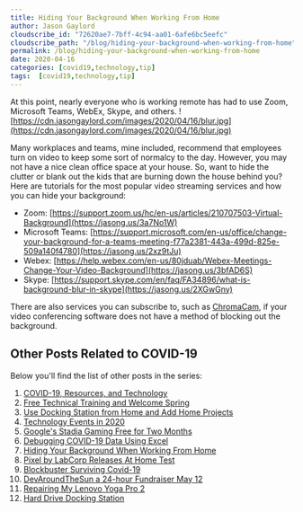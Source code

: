 ```yaml
---
title: Hiding Your Background When Working From Home
author: Jason Gaylord
cloudscribe_id: "72620ae7-7bff-4c94-aa01-6afe6bc5eefc"
cloudscribe_path: "/blog/hiding-your-background-when-working-from-home"
permalink: /blog/hiding-your-background-when-working-from-home
date: 2020-04-16
categories: [covid19,technology,tip]
tags:  [covid19,technology,tip]
---
```


At this point, nearly everyone who is working remote has had to use Zoom, Microsoft Teams, WebEx, Skype, and others. 
![https://cdn.jasongaylord.com/images/2020/04/16/blur.jpg](https://cdn.jasongaylord.com/images/2020/04/16/blur.jpg)

Many workplaces and teams, mine included, recommend that employees turn on video to keep some sort of normalcy to the day. However, you may not have a nice clean office space at your house. So, want to hide the clutter or blank out the kids that are burning down the house behind you? Here are tutorials for the most popular video streaming services and how you can hide your background:

- Zoom: [https://support.zoom.us/hc/en-us/articles/210707503-Virtual-Background](https://jasong.us/3a7No1W)
- Microsoft Teams: [https://support.microsoft.com/en-us/office/change-your-background-for-a-teams-meeting-f77a2381-443a-499d-825e-509a140f4780](https://jasong.us/2xz9tJu)
- Webex: [https://help.webex.com/en-us/80jduab/Webex-Meetings-Change-Your-Video-Background](https://jasong.us/3bfAD6S)
- Skype: [https://support.skype.com/en/faq/FA34896/what-is-background-blur-in-skype](https://jasong.us/2XGwGny)

There are also services you can subscribe to, such as [ChromaCam](https://jasong.us/2RJ1oss), if your video conferencing software does not have a method of blocking out the background.

## Other Posts Related to COVID-19
Below you'll find the list of other posts in the series:

1. [COVID-19, Resources, and Technology](https://jasong.us/2wgSBqo)
2. [Free Technical Training and Welcome Spring](https://jasong.us/2XeHw3W)
3. [Use Docking Station from Home and Add Home Projects](https://jasong.us/3bRuoWK)
4. [Technology Events in 2020](https://jasong.us/2wvKshS)
5. [Google's Stadia Gaming Free for Two Months](https://jasong.us/3a9Rne9)
6. [Debugging COVID-19 Data Using Excel](https://jasong.us/2K5BhHV)
7. [Hiding Your Background When Working From Home](https://jasong.us/3enL8XE)
8. [Pixel by LabCorp Releases At Home Test](https://jasong.us/2xVsplI)
9. [Blockbuster Surviving Covid-19](https://jasong.us/2YduAvE)
10. [DevAroundTheSun a 24-hour Fundraiser May 12](https://jasong.us/2VWxxzm)
11. [Repairing My Lenovo Yoga Pro 2](https://bit.ly/2TtEfLv)
12. [Hard Drive Docking Station](https://bit.ly/2TtEfLv)